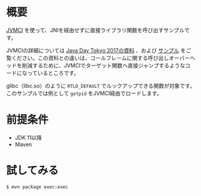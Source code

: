# 概要

[JVMCI](https://openjdk.java.net/jeps/243) を使って、JNIを経由せずに直接ライブラリ関数を呼び出すサンプルです。

JVMCIの詳細については [Java Day Tokyo 2017の資料](https://www.slideshare.net/YaSuenag/panamajvmcijit) 、および [サンプル](https://github.com/YaSuenag/jdt-2017-examples) をご覧ください。この資料との違いは、コールフレームに関する呼び出しオーバーヘッドを削減するために、JVMCIでターゲット関数へ直接ジャンプするようなコードになっているところです。

glibc（libc.so）のように `RTLD_DEFAULT` でルックアップできる関数が対象です。このサンプルでは例として `getpid` をJVMCI経由でロードします。

# 前提条件

* JDK 11以降
* Maven

# 試してみる

```
$ mvn package exec:exec
```
